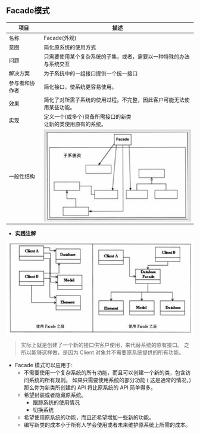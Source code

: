 ## Facade模式


| 项目           | 描述                                                         |
| -------------- | ------------------------------------------------------------ |
| 名称           | Facade(外观)                                                 |
| 意图           | 简化原系统的使用方式                                         |
| 问题           | 只需要使用某个复杂系统的子集，或者，需要以一种特殊的办法与系统交互 |
| 解决方案       | 为子系统中的一组接口提供一个统一接口                         |
| 参与者和协作者 | 简化接口，使系统更容易使用。                                 |
| 效果           | 简化了对所需子系统的使用过程。不完整，因此客户可能无法使用某些功能。 |
| 实现           | 定义一个(或多个)具备所需接口的新类<br>让新的类使用原有的系统。 |
| 一般性结构     | ![典型结构的标准图1](images/image-facade.png)                |

* **实践注解**

![image-20190420201117607](images/image-facade2.png)

> 实际上就是创建了一个新的接口供客户使用，来代替系统的原有接口。
> 之所以能够这样做，是因为 Client 对象并不需要原系统提供的所有功能。

* Facade 模式可以应用于:
  * 不需要使用一个复杂系统的所有功能，而且可以创建一个新的类，包含访问系统的所有规则。 如果只需要使用系统的部分功能 ( 这是通常的情况，) 那么你为新类所创建的 API 将比原系统的 API 简单得多。 
  * 希望封装或者隐藏原系统。
    * 跟踪系统的使用情况
    * 切换系统
  * 希望使用原系统的功能，而且还希望增加一些新的功能。
  * 编写新类的成本小于所有人学会使用或者未来维护原系统上所需的成本。 



